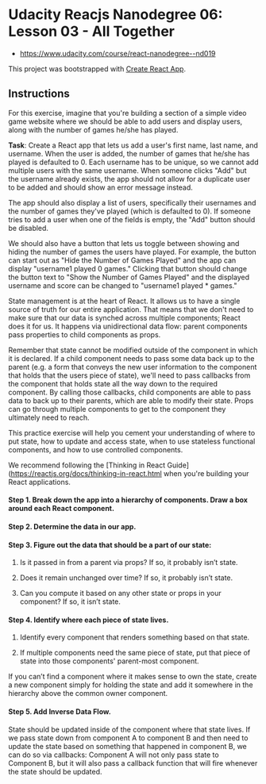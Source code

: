 # Udacity Reacjs Nanodegree 06: Lesson 03 - All Together

* <https://www.udacity.com/course/react-nanodegree--nd019>

This project was bootstrapped with [Create React App](https://github.com/facebookincubator/create-react-app).

## Instructions

For this exercise, imagine that you're building a section of a simple video game
website where we should be able to add users and display users, along with the
number of games he/she has played.

**Task**: Create a React app that lets us add a user's first name, last name, and
username. When the user is added, the number of games that he/she has played is
defaulted to 0. Each username has to be unique, so we cannot add multiple users
with the same username. When someone clicks "Add" but the username already
exists, the app should not allow for a duplicate user to be added and should
show an error message instead.

The app should also display a list of users, specifically their usernames
and the number of games they've played (which is defaulted to 0). If someone
tries to add a user when one of the fields is empty, the "Add" button should
be disabled.

We should also have a button that lets us toggle between showing and hiding
the number of games the users have played. For example, the button can start
out as "Hide the Number of Games Played" and the app can display "username1
played 0 games." Clicking that button should change the button text to
"Show the Number of Games Played" and the displayed username and score can be
changed to "username1 played \* games."

State management is at the heart of React. It allows us to have a single source
of truth for our entire application. That means that we don't need to make sure
that our data is synched across multiple components; React does it for us. It
happens via unidirectional data flow: parent components pass properties to
child components as props.

Remember that state cannot be modified outside of the component in which it is
declared. If a child component needs to pass some data back up to the parent (e.g. a
form that conveys the new user information to the component that holds that the
users piece of state), we'll need to pass callbacks from the component that holds
state all the way down to the required component. By calling those callbacks, child
components are able to pass data to back up to their parents, which are able to
modify their state. Props can go through multiple components to get to the
component they ultimately need to reach.

This practice exercise will help you cement your understanding of where to put
state, how to update and access state, when to use stateless functional
components, and how to use controlled components.

We recommend following the [Thinking in React Guide](https://reactjs.org/docs/thinking-in-react.html when you're building your
React applications.

#### Step 1. Break down the app into a hierarchy of components. Draw a box around each React component.

#### Step 2. Determine the data in our app.

#### Step 3. Figure out the data that should be a part of our state:

1.  Is it passed in from a parent via props? If so, it probably isn’t state.

2.  Does it remain unchanged over time? If so, it probably isn’t state.

3.  Can you compute it based on any other state or props in your component?
    If so, it isn’t state.

#### Step 4. Identify where each piece of state lives.

1.  Identify every component that renders something based on that state.

2.  If multiple components need the same piece of state, put that piece of state into those components' parent-most component.

If you can’t find a component where it makes sense to own the state, create
a new component simply for holding the state and add it somewhere in the
hierarchy above the common owner component.

#### Step 5. Add Inverse Data Flow.

State should be updated inside of the component where that state lives.
If we pass state down from component A to component B and then need to update
the state based on something that happened in component B, we can do so via
callbacks: Component A will not only pass state to Component B, but it will
also pass a callback function that will fire whenever the state should be updated.